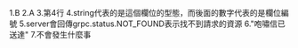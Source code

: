 1.B
2.A
3.第4行
4.string代表的是這個欄位的型態，而後面的數字代表的是欄位編號
5.server會回傳grpc.status.NOT_FOUND表示找不到請求的資源
6."咆嘯信已送達"
7.不會發生什麼事